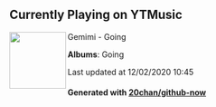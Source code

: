 ## Currently Playing on YTMusic

[<img align="left" width="100" src="https://lh3.googleusercontent.com/faTXPW2kiuZ4JPRqbQWiOk6gsjjmKlV6VLweLVpeY37M8TSJ2wJWo6ROn6EMr2CdQA3zYVCh90-jQgLc">](https://music.youtube.com/channel/UCVNOAagoYw6DIY39X-81oJw)

Gemimi - Going

**Albums**: Going

Last updated at 12/02/2020 10:45

#### Generated with [20chan/github-now](https://github.com/20chan/github-now)
